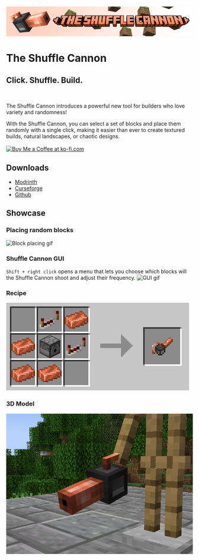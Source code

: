 ![The Shuffle Cannon](assets/banner.png)

# The Shuffle Cannon

## Click. Shuffle. Build.

<br>
<p> The Shuffle Cannon introduces a powerful new tool for builders who love variety and randomness!  
<p> With the Shuffle Cannon, you can select a set of blocks and place them randomly with a single click, 
making it easier than ever to create textured builds, natural landscapes, or chaotic designs.

<br>
<br>
<a href='https://ko-fi.com/reven02' target='_blank'>
  <img width="150px" style='border:0px;width:150px;' src='https://storage.ko-fi.com/cdn/kofi6.png?v=6' border='0' alt='Buy Me a Coffee at ko-fi.com' />
</a>

## Downloads

- [Modrinth](https://modrinth.com/mod/the-shuffle-cannon)
- [Curseforge](https://www.curseforge.com/minecraft/mc-mods/the-shuffle-cannon)
- [Github](https://github.com/DiegoRevenga/the-shuffle-cannon/releases)

## Showcase

### Placing random blocks
![Block placing gif](assets/block_placing_showcase.gif)

### Shuffle Cannon GUI
`Shift + right click` opens a menu that lets you choose which blocks will the Shuffle Cannon shoot and adjust their frequency.
![GUI gif](assets/gui_showcase.gif)

### Recipe
![GUI gif](assets/recipe.png)

### 3D Model
![GUI gif](assets/3d_model.png)
